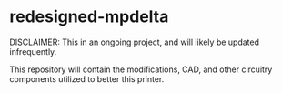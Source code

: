 # redesigned-mpdelta
DISCLAIMER: This in an ongoing project, and will likely be updated infrequently.

This repository will contain the modifications, CAD, and other circuitry components utilized to better this printer.
